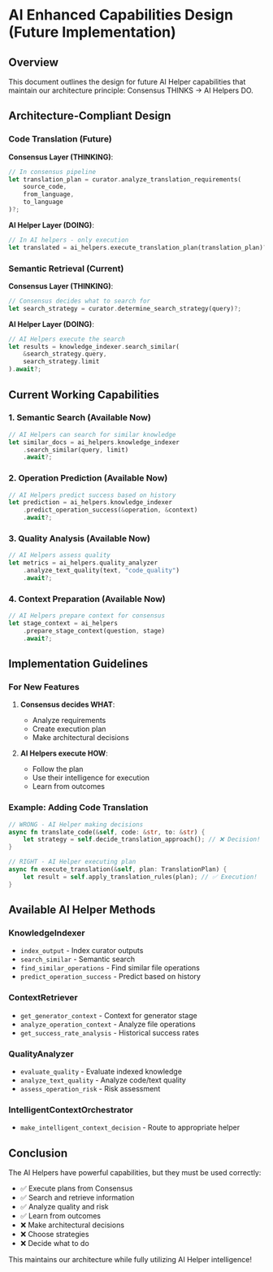 # AI Enhanced Capabilities Design (Future Implementation)

## Overview

This document outlines the design for future AI Helper capabilities that maintain our architecture principle: Consensus THINKS → AI Helpers DO.

## Architecture-Compliant Design

### Code Translation (Future)

**Consensus Layer (THINKING)**:
```rust
// In consensus pipeline
let translation_plan = curator.analyze_translation_requirements(
    source_code,
    from_language,
    to_language
)?;
```

**AI Helper Layer (DOING)**:
```rust
// In AI helpers - only execution
let translated = ai_helpers.execute_translation_plan(translation_plan)?;
```

### Semantic Retrieval (Current)

**Consensus Layer (THINKING)**:
```rust
// Consensus decides what to search for
let search_strategy = curator.determine_search_strategy(query)?;
```

**AI Helper Layer (DOING)**:
```rust
// AI Helpers execute the search
let results = knowledge_indexer.search_similar(
    &search_strategy.query,
    search_strategy.limit
).await?;
```

## Current Working Capabilities

### 1. Semantic Search (Available Now)
```rust
// AI Helpers can search for similar knowledge
let similar_docs = ai_helpers.knowledge_indexer
    .search_similar(query, limit)
    .await?;
```

### 2. Operation Prediction (Available Now)
```rust
// AI Helpers predict success based on history
let prediction = ai_helpers.knowledge_indexer
    .predict_operation_success(&operation, &context)
    .await?;
```

### 3. Quality Analysis (Available Now)
```rust
// AI Helpers assess quality
let metrics = ai_helpers.quality_analyzer
    .analyze_text_quality(text, "code_quality")
    .await?;
```

### 4. Context Preparation (Available Now)
```rust
// AI Helpers prepare context for consensus
let stage_context = ai_helpers
    .prepare_stage_context(question, stage)
    .await?;
```

## Implementation Guidelines

### For New Features

1. **Consensus decides WHAT**:
   - Analyze requirements
   - Create execution plan
   - Make architectural decisions

2. **AI Helpers execute HOW**:
   - Follow the plan
   - Use their intelligence for execution
   - Learn from outcomes

### Example: Adding Code Translation

```rust
// WRONG - AI Helper making decisions
async fn translate_code(&self, code: &str, to: &str) {
    let strategy = self.decide_translation_approach(); // ❌ Decision!
}

// RIGHT - AI Helper executing plan
async fn execute_translation(&self, plan: TranslationPlan) {
    let result = self.apply_translation_rules(plan); // ✅ Execution!
}
```

## Available AI Helper Methods

### KnowledgeIndexer
- `index_output` - Index curator outputs
- `search_similar` - Semantic search
- `find_similar_operations` - Find similar file operations
- `predict_operation_success` - Predict based on history

### ContextRetriever
- `get_generator_context` - Context for generator stage
- `analyze_operation_context` - Analyze file operations
- `get_success_rate_analysis` - Historical success rates

### QualityAnalyzer
- `evaluate_quality` - Evaluate indexed knowledge
- `analyze_text_quality` - Analyze code/text quality
- `assess_operation_risk` - Risk assessment

### IntelligentContextOrchestrator
- `make_intelligent_context_decision` - Route to appropriate helper

## Conclusion

The AI Helpers have powerful capabilities, but they must be used correctly:
- ✅ Execute plans from Consensus
- ✅ Search and retrieve information
- ✅ Analyze quality and risk
- ✅ Learn from outcomes
- ❌ Make architectural decisions
- ❌ Choose strategies
- ❌ Decide what to do

This maintains our architecture while fully utilizing AI Helper intelligence!
